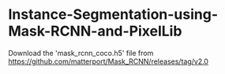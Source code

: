 # Instance-Segmentation-using-Mask-RCNN-and-PixelLib
Download the 'mask_rcnn_coco.h5' file from https://github.com/matterport/Mask_RCNN/releases/tag/v2.0
